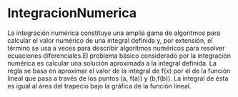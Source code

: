 # IntegracionNumerica

La integración numérica constituye una amplia gama de algoritmos para calcular el valor numérico de una integral definida y, por extensión, el término se usa a veces para describir algoritmos numéricos para resolver ecuaciones diferenciales.El problema básico considerado por la integración numérica es calcular una solución aproximada a la integral definida. La regla se basa en aproximar el valor de la integral de f(x) por el de la función lineal que pasa a través de los puntos (a, f(a)) y (b,f(b)). La integral de ésta es igual al área del trapecio bajo la gráfica de la función lineal.
